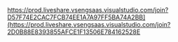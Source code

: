 https://prod.liveshare.vsengsaas.visualstudio.com/join?D57F74E2CAC7FCB74EE1A7A97FF5BA74A2BB](https://prod.liveshare.vsengsaas.visualstudio.com/join?2D0B88E8393855AFCE1F13506E784162528E
